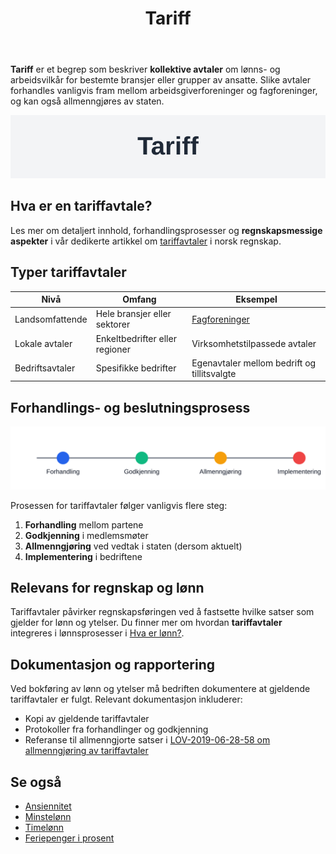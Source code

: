 ﻿---
title: "Tariff"
meta_title: "Tariff"
meta_description: '**Tariff** er et begrep som beskriver **kollektive avtaler** om lønns- og arbeidsvilkår for bestemte bransjer eller grupper av ansatte. Slike avtaler forhandl...'
slug: tariff
type: blog
layout: pages/single
---

**Tariff** er et begrep som beskriver **kollektive avtaler** om lønns- og arbeidsvilkår for bestemte bransjer eller grupper av ansatte. Slike avtaler forhandles vanligvis fram mellom arbeidsgiverforeninger og fagforeninger, og kan også allmenngjøres av staten.

![Tariff](tariff-image.svg)

## Hva er en tariffavtale?

Les mer om detaljert innhold, forhandlingsprosesser og **regnskapsmessige aspekter** i vår dedikerte artikkel om [tariffavtaler](/blogs/regnskap/tariffavtale "Hva er en Tariffavtale? En Komplett Guide til Tariffavtaler") i norsk regnskap.

## Typer tariffavtaler

| Nivå                   | Omfang                        | Eksempel                          |
|------------------------|-------------------------------|-----------------------------------|
| Landsomfattende        | Hele bransjer eller sektorer  | [Fagforeninger](/blogs/regnskap/hva-er-fagforening "Hva er Fagforening? En Guide til Fagforening") |
| Lokale avtaler         | Enkeltbedrifter eller regioner| Virksomhetstilpassede avtaler     |
| Bedriftsavtaler        | Spesifikke bedrifter          | Egenavtaler mellom bedrift og tillitsvalgte |

## Forhandlings- og beslutningsprosess

![Tariffforhandlingsprosess](tariff-timeline.svg)

Prosessen for tariffavtaler følger vanligvis flere steg:

1. **Forhandling** mellom partene
2. **Godkjenning** i medlemsmøter
3. **Allmenngjøring** ved vedtak i staten (dersom aktuelt)
4. **Implementering** i bedriftene

## Relevans for regnskap og lønn

Tariffavtaler påvirker regnskapsføringen ved å fastsette hvilke satser som gjelder for lønn og ytelser. Du finner mer om hvordan **tariffavtaler** integreres i lønnsprosesser i [Hva er lønn?](/blogs/regnskap/hva-er-lonn "Hva er lønn? Komplett Guide til Lønn i Regnskap").

## Dokumentasjon og rapportering

Ved bokføring av lønn og ytelser må bedriften dokumentere at gjeldende tariffavtaler er fulgt. Relevant dokumentasjon inkluderer:

* Kopi av gjeldende tariffavtaler
* Protokoller fra forhandlinger og godkjenning
* Referanse til allmenngjorte satser i [LOV-2019-06-28-58 om allmenngjøring av tariffavtaler](/blogs/regnskap/hva-er-allmenngjoringsloven "Hva er Allmenngjøringsloven?")

## Se også

* [Ansiennitet](/blogs/regnskap/ansiennitet "Ansiennitet i Norsk Regnskap")
* [Minstelønn](/blogs/regnskap/minstelonn "Minstelønn i Regnskap")
* [Timelønn](/blogs/regnskap/hva-er-timelonn "Hva er Timelønn? Guide til Timelønn og Overtid")
* [Feriepenger i prosent](/blogs/regnskap/feriepenger-i-prosent "Feriepenger i Prosent: Satser, Beregning og Regnskapsføring")









